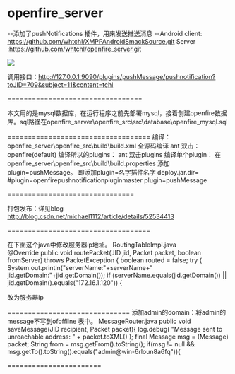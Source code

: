 # openfire_server

--添加了pushNotifications 插件，用来发送推送消息
--Android client: https://github.com/whtchl/XMPPAndroidSmackSource.git
  Server :https://github.com/whtchl/openfire_server.git



<img src="https://raw.githubusercontent.com/whtchl/openfire_server/master/art/pushmessage.png"/>

调用接口：http://127.0.0.1:9090/plugins/pushMessage/pushnotification?toJID=709&subject=11&content=tchl


=================================

本文用的是mysql数据库，在运行程序之前先部署mysql，接着创建openfire数据库。sql路径在openfire_server\openfire_src\src\database\openfire_mysql.sql


===================================
编译：
openfire_server\openfire_src\build\build.xml
全源码编译 ant 双击：openfire(default)
编译所以的plugins： ant 双击plugins
编译单个plugin： 在 openfire_server\openfire_src\build\build.properties 添加plugin=pushMessage。 即添加plugin=名字插件名字
                  deploy.jar.dir=
                #plugin=openfirepushnotificationpluginmaster
               plugin=pushMessage


===============================

打包发布：详见blog
http://blog.csdn.net/michael1112/article/details/52534413



===================================

在下面这个java中修改服务器ip地址。
RoutingTableImpl.java   
@Override
    public void routePacket(JID jid, Packet packet, boolean fromServer) throws PacketException {
        boolean routed = false;
        try {
        	System.out.println("serverName:"+serverName+"  jid.getDomain:"+jid.getDomain());
	        if (serverName.equals(jid.getDomain()) ||
	        		jid.getDomain().equals("172.16.1.120")) {



改为服务器ip


==============================
添加admin的domain：将admin的message不写到ofoffline 表中。
MessageRouter.java 
   public void saveMessage(JID recipient, Packet packet){
        log.debug( "Message sent to unreachable address: " + packet.toXML() );
        final Message msg = (Message) packet;
        String from = msg.getFrom().toString();
        if(msg != null && msg.getTo().toString().equals("admin@win-6rloun8a6fq")){


=======================
